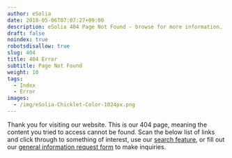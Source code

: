 ```yaml
---
author: eSolia
date: 2018-05-06T07:07:27+09:00
description: eSolia 404 Page Not Found - browse for more information.
draft: false
noindex: true
robotsdisallow: true
slug: 404
title: 404 Error
subtitle: Page Not Found
weight: 10
tags:
  - Index
  - Error
images:
  - /img/eSolia-Chicklet-Color-1024px.png
---
```


Thank you for visiting our website. This is our 404 page, meaning the content you tried to access cannot be found. Scan the below list of links and click through to something of interest, use our [search feature](/search), or fill out our [general information request form](/info-request/) to make inquiries. 
